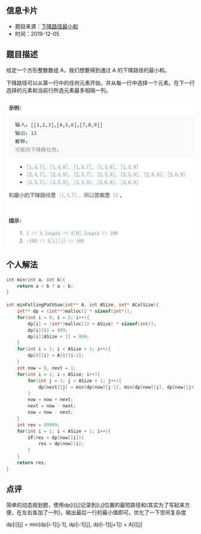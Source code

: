 ## 信息卡片
* 题目来源：[下降路径最小和](https://leetcode-cn.com/problems/minimum-falling-path-sum/)
* 时间：2019-12-05



## 题目描述
给定一个方形整数数组 A，我们想要得到通过 A 的下降路径的最小和。

下降路径可以从第一行中的任何元素开始，并从每一行中选择一个元素。在下一行选择的元素和当前行所选元素最多相隔一列。

![示例](https://github.com/square-coder/LeetCode-/blob/master/pic/931.png)
## 个人解法
```c
int min(int a, int b){
    return a < b ? a : b;
}

int minFallingPathSum(int** A, int ASize, int* AColSize){
    int** dp = (int**)malloc(2 * sizeof(int*));
    for(int i = 0; i < 2; i++){
        dp[i] = (int*)malloc((2 + ASize) * sizeof(int));
        dp[i][0] = 999;
        dp[i][ASize + 1] = 999;
    }
    for(int i = 1; i < ASize + 1; i++){
        dp[0][i] = A[0][i-1];
    }
    int now = 0, next = 1;
    for(int i = 1; i < ASize; i++){
        for(int j = 1; j < ASize + 1; j++){
            dp[next][j] = min(dp[now][j-1], min(dp[now][j], dp[now][j+1])) + A[i][j-1];
        }
        now = now + next;
        next = now - next;
        now = now - next;
    }
    int res = 99999;
    for(int i = 1; i < ASize + 1; i++){
        if(res > dp[now][i]){
            res = dp[now][i];
        }
    }
    return res;
}
``` 



## 点评
简单的动态规划题，使用dp[i][j]记录到[i,j]位置的最短路径和(其实为了写起来方便，在左右各加了一列)，输出最后一行的最小值即可。优化了一下空间复杂度

dp[i][j] = min(dp[i-1][j-1], dp[i-1][j], dp[i-1][j+1]) + A[i][j]
